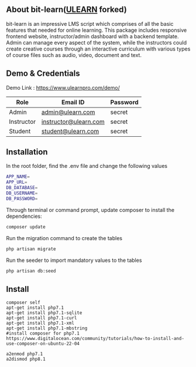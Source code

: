 
## About bit-learn(<a href="https://www.ulearnpro.com">ULEARN</a> forked) 

bit-learn is an impressive LMS script which comprises of all the basic features that needed for online learning. This package includes responsive frontend website, instructor/admin dashboard with a backend template. Admin can manage every aspect of the system, while the instructors could create creative courses through an interactive curriculum with various types of course files such as audio, video, document and text.

## Demo & Credentials
Demo Link : https://www.ulearnpro.com/demo/

|    Role       |        Email ID        |   Password    |
| ------------- | ---------------------  | ------------- |
|    Admin      | admin@ulearn.com       |    secret     |
|    Instructor | instructor@ulearn.com  |    secret     |
|    Student    | student@ulearn.com     |    secret     |


## Installation
In the root folder, find the .env file and change the following values

```sh
APP_NAME=
APP_URL=
DB_DATABASE=
DB_USERNAME=
DB_PASSWORD=
```

Through terminal or command prompt, update composer to install the dependencies:

```sh
composer update
```
Run the migration command to create the tables

```sh
php artisan migrate
```

Run the seeder to import mandatory values to the tables

```sh
php artisan db:seed
```

## Install

```
composer self
apt-get install php7.1
apt-get install php7.1-sqlite
apt-get install php7.1-curl 
apt-get install php7.1-xml
apt-get install php7.1-mbstring 
#install composer for php7.1
https://www.digitalocean.com/community/tutorials/how-to-install-and-use-composer-on-ubuntu-22-04

a2enmod php7.1
a2dismod php8.1
```


